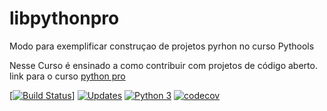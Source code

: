 # libpythonpro
Modo para exemplificar construçao de projetos pyrhon no curso Pythools

Nesse Curso é ensinado a como contribuir com projetos de código aberto.
 link para o curso [python pro](https://www.python.pro.br/)

[[![Build Status](https://travis-ci.org/juliocesar06/libpythonpro.svg?branch=master)](https://travis-ci.org/juliocesar06/libpythonpro)]
[![Updates](https://pyup.io/repos/github/juliocesar06/libpythonpro/shield.svg)](https://pyup.io/repos/github/juliocesar06/libpythonpro/)
[![Python 3](https://pyup.io/repos/github/juliocesar06/libpythonpro/python-3-shield.svg)](https://pyup.io/repos/github/juliocesar06/libpythonpro/)
[![codecov](https://codecov.io/gh/juliocesar06/libpythonpro/branch/master/graph/badge.svg?token=T4S7XHXBBU)](https://codecov.io/gh/juliocesar06/libpythonpro)
